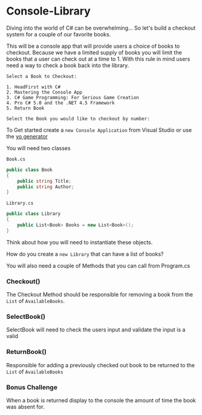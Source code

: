 # Console-Library

Diving into the world of C# can be overwhelming... So let's build a checkout system for a couple of our favorite books.

This will be a console app that will provide users a choice of books to checkout. Because we have a limited supply of books you will limit the books that a user can check out at a time to 1. With this rule in mind users need a way to check a book back into the library. 

```terminal
Select a Book to Checkout:

1. HeadFirst with C#
2. Mastering the Console App
3. C# Game Programming: For Serious Game Creation
4. Pro C# 5.0 and the .NET 4.5 Framework
5. Return Book

Select the Book you would like to checkout by number: 
```

To Get started create a `new Console Application` from Visual Studio or use the [yo generator](https://www.npmjs.com/package/generator-aspnet)

You will need two classes 

`Book.cs`

```c#
public class Book
{
    public string Title;
    public string Author;
}
```

`Library.cs`

```c#
public class Library
{
    public List<Book> Books = new List<Book>();
}
```

Think about how you will need to instantiate these objects. 

How do you create a `new Library` that can have a list of books?

You will also need a couple of Methods that you can call from Program.cs

### Checkout()
The Checkout Method should be responsible for removing a book from the `List` of `AvailableBooks`.

### SelectBook()
SelectBook will need to check the users input and validate the input is a valid

### ReturnBook()
Responsible for adding a previously checked out book to be returned to the `List` of `AvailableBooks`

### Bonus Challenge
When a book is returned display to the console the amount of time the book was absent for.

